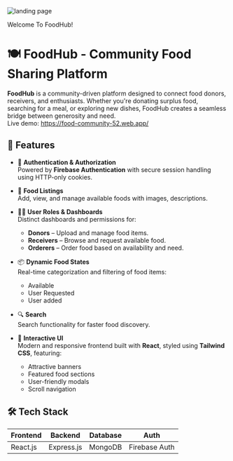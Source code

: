<img src='https://i.ibb.co.com/FkNVnLhw/Screenshot-14.png' alt='landing page'>

Welcome To FoodHub!

# 🍽️ FoodHub - Community Food Sharing Platform

**FoodHub** is a community-driven platform designed to connect food donors, receivers, and enthusiasts. Whether you're donating surplus food, searching for a meal, or exploring new dishes, FoodHub creates a seamless bridge between generosity and need.
<br>
Live demo: https://food-community-52.web.app/

## 🌟 Features

- 🔐 **Authentication & Authorization**  
  Powered by **Firebase Authentication** with secure session handling using HTTP-only cookies.

- 🍱 **Food Listings**  
  Add, view, and manage available foods with images, descriptions.

- 🙋‍♂️ **User Roles & Dashboards**  
  Distinct dashboards and permissions for:
  - **Donors** – Upload and manage food items.
  - **Receivers** – Browse and request available food.
  - **Orderers** – Order food based on availability and need.

- 📦 **Dynamic Food States**  
  Real-time categorization and filtering of food items:
  - Available
  - User Requested
  - User added

- 🔍 **Search**  
  Search functionality for faster food discovery.

- 💬 **Interactive UI**  
  Modern and responsive frontend built with **React**, styled using **Tailwind CSS**, featuring:
  - Attractive banners
  - Featured food sections
  - User-friendly modals
  - Scroll navigation

## 🛠️ Tech Stack

| Frontend | Backend | Database | Auth |
|----------|---------|----------|------|
| React.js | Express.js | MongoDB | Firebase Auth |


